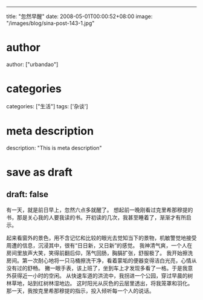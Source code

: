 
---
title: "忽然早醒"
date: 2008-05-01T00:00:52+08:00
image: "/images/blog/sina-post-143-1.jpg"
# author
author: ["urbandao"]
# categories
categories: ["生活"]
tags: ['杂谈']
# meta description
description: "This is meta description"
# save as draft
draft: false
---

有一天，就是前日早上，忽然六点多就醒了。
想起前一晚刚看过克里希那穆提的书，那是关心我的人要我读的书。开初读的几次，我甚至睡着了，渐渐才有所启示。

起来看窗外的景色，用不含记忆和比较的眼光去觉知当下的景物，机敏警觉地接受周遭的信息，沉浸其中，很有“日日新，又日新”的感觉。
我神清气爽，一个人在房间里放声大笑，笑得前翻后仰，荡气回肠，胸膈扩张，舒服极了。
我开始擦洗房间。第一次耐心地将一只马桶擦洗干净，看着蒙垢的便器变得洁白光亮，心情从没有过的舒畅。
撇一眼手表，该上班了，坐到车上才发现多看了一格。于是我意外获得近一小时的空闲。
从快速车道的洪流中，我拐进一个公园，穿过早晨的树林草地，站到红树林湿地边。
这时阳光从灰色的云层里透出，将我笼罩和羽化。
那一天，我按克里希那穆提的指示，投入倾听每一个人的说话。
